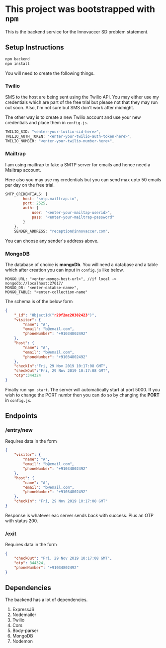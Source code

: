 # This project was bootstrapped with `npm`

This is the backend service for the Innovaccer SD problem statement.

## Setup Instructions

```javascript
npm backend
npm install
```

You will need to create the following things.

### Twilio

SMS to the host are being sent using the Twilio API. You may either use my credentials which are part of the free trial but please not that they may run out soon. Also, I'm not sure but SMS don't work after midnight.

The other way is to create a new Twilio account and use your new credentials and place them in `config.js`.

```javascript
TWILIO_SID: "<enter-your-twilio-sid-here>",
TWILIO_AUTH_TOKEN: "<enter-your-twilio-auth-token-here>",
TWILIO_NUMBER: "<enter-your-twilio-number-here>",
```

### Mailtrap

I am using mailtrap to fake a SMTP server for emails and hence need a Mailtrap account.

Here also you may use my credentials but you can send max upto 50 emails per day on the free trial.

```javascript
SMTP_CREDENTIALS: {
        host: "smtp.mailtrap.io",
        port: 2525,
        auth: {
            user: "<enter-your-mailtap-userid>",
            pass: "<enter-your-mailtrap-password"
        }
    },
    SENDER_ADDRESS: "reception@innovaccer.com",
```

You can choose any sender's address above.

### MongoDB

The database of choice is **mongoDb**. You will need a database and a table which after creation you can input in `config.js` like below.

```
MONGO_URL: "<enter-mongo-host-url>", //if local -> mongodb://localhost:27017/
MONGO_DB: "<enter-databse-name>",
MONGO_TABLE: "<enter-collection-name"
```

The schema is of the below form

```json
{
    "_id": "ObjectId("r29f2mc20302423")",
    "visitor": {
        "name": "A",
        "email": "b@email.com",
        "phoneNumber": "+91034802492"
    },
    "host": {
        "name": "A",
        "email": "b@email.com",
        "phoneNumber": "+91034802492"
    },
    "checkIn":"Fri, 29 Nov 2019 10:17:08 GMT",
    "checkOut":"Fri, 29 Nov 2019 10:17:08 GMT",
    "otp":344324
}
```

Finally run `npm start`. The server will automatically start at port 5000. If you wish to change the PORT numbr then you can do so by changing the **PORT** in `config.js`.

## Endpoints

### /entry/new

Requires data in the form

```json
{
    "visitor": {
        "name": "A",
        "email": "b@email.com",
        "phoneNumber": "+91034802492"
    },
    "host": {
        "name": "A",
        "email": "b@email.com",
        "phoneNumber": "+91034802492"
    },
    "checkIn": "Fri, 29 Nov 2019 10:17:08 GMT"
}
```

Response is whatever eac server sends back with success. Plus an OTP with status 200.

### /exit

Requires data in the form

```json
{
    "checkOut": "Fri, 29 Nov 2019 10:17:08 GMT",
    "otp": 344324,
    "phoneNumber": "+91034802492"
}
```

## Dependencies

The backend has a lot of dependencies.

1. ExpressJS
2. Nodemailer
3. Twilio
4. Cors
5. Body-parser
6. MongoDB
7. Nodemon
